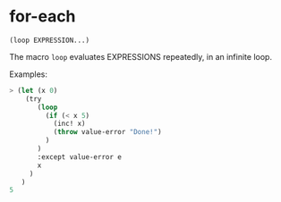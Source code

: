 # for-each

`(loop EXPRESSION...)`

The macro `loop` evaluates EXPRESSIONS repeatedly, in an infinite loop.

Examples:

```lisp
> (let (x 0)
    (try
       (loop
         (if (< x 5)
           (inc! x)
           (throw value-error "Done!")
         )
       )
       :except value-error e
       x
     )
   )
5
```
